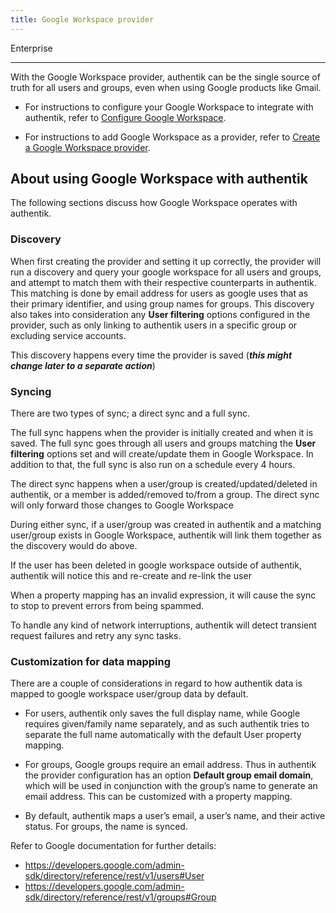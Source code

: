 ```yaml
---
title: Google Workspace provider
---
```


<span class="badge badge--primary">Enterprise</span>

---

With the Google Workspace provider, authentik can be the single source of truth for all users and groups, even when using Google products like Gmail.

-   For instructions to configure your Google Workspace to integrate with authentik, refer to [Configure Google Workspace](./setup-gws).

-   For instructions to add Google Workspace as a provider, refer to [Create a Google Workspace provider](./add-gws-provider).

## About using Google Workspace with authentik

The following sections discuss how Google Workspace operates with authentik.

### Discovery

When first creating the provider and setting it up correctly, the provider will run a discovery and query your google workspace for all users and groups, and attempt to match them with their respective counterparts in authentik. This matching is done by email address for users as google uses that as their primary identifier, and using group names for groups. This discovery also takes into consideration any **User filtering** options configured in the provider, such as only linking to authentik users in a specific group or excluding service accounts.

This discovery happens every time the provider is saved (**_this might change later to a separate action_**)

### Syncing

There are two types of sync; a direct sync and a full sync.

The full sync happens when the provider is initially created and when it is saved. The full sync goes through all users and groups matching the **User filtering** options set and will create/update them in Google Workspace. In addition to that, the full sync is also run on a schedule every 4 hours.

The direct sync happens when a user/group is created/updated/deleted in authentik, or a member is added/removed to/from a group. The direct sync will only forward those changes to Google Workspace

During either sync, if a user/group was created in authentik and a matching user/group exists in Google Workspace, authentik will link them together as the discovery would do above.

If the user has been deleted in google workspace outside of authentik, authentik will notice this and re-create and re-link the user

When a property mapping has an invalid expression, it will cause the sync to stop to prevent errors from being spammed.

To handle any kind of network interruptions, authentik will detect transient request failures and retry any sync tasks.

### Customization for data mapping

There are a couple of considerations in regard to how authentik data is mapped to google workspace user/group data by default.

-   For users, authentik only saves the full display name, while Google requires given/family name separately, and as such authentik tries to separate the full name automatically with the default User property mapping.

-   For groups, Google groups require an email address. Thus in authentik the provider configuration has an option **Default group email domain**, which will be used in conjunction with the group’s name to generate an email address. This can be customized with a property mapping.

-   By default, authentik maps a user’s email, a user’s name, and their active status. For groups, the name is synced.

Refer to Google documentation for further details:

-   https://developers.google.com/admin-sdk/directory/reference/rest/v1/users#User
-   https://developers.google.com/admin-sdk/directory/reference/rest/v1/groups#Group
